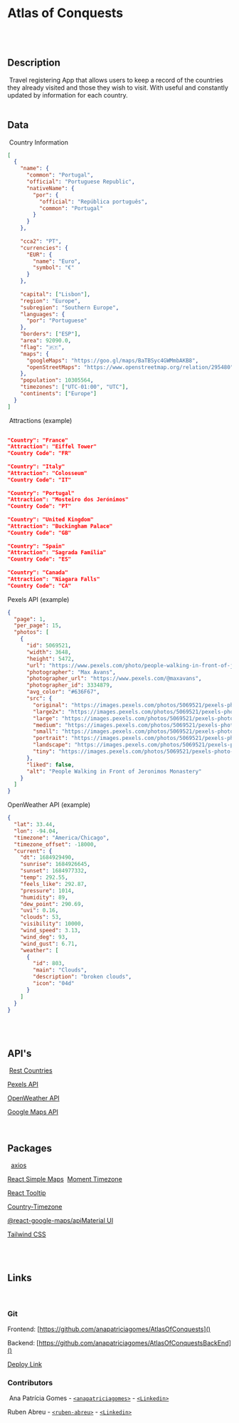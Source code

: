 # Atlas of Conquests

​
<br>
​

## Description

​
Travel registering App that allows users to keep a record of the countries they already visited and those they wish to visit. With useful and constantly updated by information for each country.
​
<br>
​

## Data

​
Country Information
​

```json
[
  {
    "name": {
      "common": "Portugal",
      "official": "Portuguese Republic",
      "nativeName": {
        "por": {
          "official": "República português",
          "common": "Portugal"
        }
      }
    },
​
    "cca2": "PT",
    "currencies": {
      "EUR": {
        "name": "Euro",
        "symbol": "€"
      }
    },
​
    "capital": ["Lisbon"],
    "region": "Europe",
    "subregion": "Southern Europe",
    "languages": {
      "por": "Portuguese"
    },
    "borders": ["ESP"],
    "area": 92090.0,
    "flag": "🇵🇹",
    "maps": {
      "googleMaps": "https://goo.gl/maps/BaTBSyc4GWMmbAKB8",
      "openStreetMaps": "https://www.openstreetmap.org/relation/295480"
    },
    "population": 10305564,
    "timezones": ["UTC-01:00", "UTC"],
    "continents": ["Europe"]
  }
]
```

​
Attractions (example)
​

```json
​
"Country": "France"
"Attraction": "Eiffel Tower"
"Country Code": "FR"
​
"Country": "Italy"
"Attraction": "Colosseum"
"Country Code": "IT"
​
"Country": "Portugal"
"Attraction": "Mosteiro dos Jerónimos"
"Country Code": "PT"
​
"Country": "United Kingdom"
"Attraction": "Buckingham Palace"
"Country Code": "GB"
​
"Country": "Spain"
"Attraction": "Sagrada Familia"
"Country Code": "ES"
​
"Country": "Canada"
"Attraction": "Niagara Falls"
"Country Code": "CA"
```

Pexels API (example)

```json
{
  "page": 1,
  "per_page": 15,
  "photos": [
    {
      "id": 5069521,
      "width": 3648,
      "height": 5472,
      "url": "https://www.pexels.com/photo/people-walking-in-front-of-jeronimos-monastery-5069521/",
      "photographer": "Max Avans",
      "photographer_url": "https://www.pexels.com/@maxavans",
      "photographer_id": 3334879,
      "avg_color": "#636F67",
      "src": {
        "original": "https://images.pexels.com/photos/5069521/pexels-photo-5069521.jpeg",
        "large2x": "https://images.pexels.com/photos/5069521/pexels-photo-5069521.jpeg?auto=compress&cs=tinysrgb&dpr=2&h=650&w=940",
        "large": "https://images.pexels.com/photos/5069521/pexels-photo-5069521.jpeg?auto=compress&cs=tinysrgb&h=650&w=940",
        "medium": "https://images.pexels.com/photos/5069521/pexels-photo-5069521.jpeg?auto=compress&cs=tinysrgb&h=350",
        "small": "https://images.pexels.com/photos/5069521/pexels-photo-5069521.jpeg?auto=compress&cs=tinysrgb&h=130",
        "portrait": "https://images.pexels.com/photos/5069521/pexels-photo-5069521.jpeg?auto=compress&cs=tinysrgb&fit=crop&h=1200&w=800",
        "landscape": "https://images.pexels.com/photos/5069521/pexels-photo-5069521.jpeg?auto=compress&cs=tinysrgb&fit=crop&h=627&w=1200",
        "tiny": "https://images.pexels.com/photos/5069521/pexels-photo-5069521.jpeg?auto=compress&cs=tinysrgb&dpr=1&fit=crop&h=200&w=280"
      },
      "liked": false,
      "alt": "People Walking in Front of Jeronimos Monastery"
    }
  ]
}
```

OpenWeather API (example)

```json
{
  "lat": 33.44,
  "lon": -94.04,
  "timezone": "America/Chicago",
  "timezone_offset": -18000,
  "current": {
    "dt": 1684929490,
    "sunrise": 1684926645,
    "sunset": 1684977332,
    "temp": 292.55,
    "feels_like": 292.87,
    "pressure": 1014,
    "humidity": 89,
    "dew_point": 290.69,
    "uvi": 0.16,
    "clouds": 53,
    "visibility": 10000,
    "wind_speed": 3.13,
    "wind_deg": 93,
    "wind_gust": 6.71,
    "weather": [
      {
        "id": 803,
        "main": "Clouds",
        "description": "broken clouds",
        "icon": "04d"
      }
    ]
  }
}
```

<br>
​

## API's

​
[Rest Countries](https://restcountries.com/)

[Pexels API](https://www.pexels.com/api/)

[OpenWeather API](https://openweathermap.org/)

[Google Maps API](https://mapsplatform.google.com/)

​
<br>

## Packages

​
​
[axios](https://www.axios-http.com)

[React Simple Maps](https://www.react-simple-maps.io/)
​
[Moment Timezone](https://momentjs.com/timezone/)

[React Tooltip](https://react-tooltip.com/)

[Country-Timezone](https://github.com/mountainfirefly/country-timezone#readme)

[@react-google-maps/api](https://github.com/JustFly1984/react-google-maps-api)
​
[Material UI](https://mui.com/material-ui/)

[Tailwind CSS](https://tailwindcss.com/)

<br>​

## Links

​

### Git

Frontend: [https://github.com/anapatriciagomes/AtlasOfConquests]()

Backend: [https://github.com/anapatriciagomes/AtlasOfConquestsBackEnd]()
​

[Deploy Link]()
​

### Contributors

​
Ana Patrícia Gomes - [`<anapatriciagomes>`](https://github.com/anapatriciagomes) - [`<Linkedin>`](https://www.linkedin.com/in/anapatriciagomes/)

Ruben Abreu - [`<ruben-abreu>`](https://github.com/ruben-abreu) - [`<Linkedin>`](https://www.linkedin.com/in/ruben-abreu1/)
